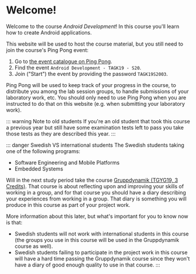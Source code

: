 # Welcome!
Welcome to the course *Android Development*! In this course you'll learn how to create Android applications. 

This website will be used to host the course material, but you still need to join the course's Ping Pong event:

1. Go to [the event catalogue on Ping Pong](https://pingpong.hj.se/courseCatalog.do).
2. Find the event `Android Development - TAGK19 - S20`.
3. Join ("Start") the event by providing the password `TAGK19S2003`.

Ping Pong will be used to keep track of your progress in the course, to distribute you among the lab session groups, to handle submissions of your laboratory work, etc. You should only need to use Ping Pong when you are instructed to do that on this website (e.g. when submitting your laboratory work).

::: warning Note to old students
If you're an old student that took this course a previous year but still have some examination tests left to pass you take those tests as they are described this year.
:::

::: danger Swedish VS international students
The Swedish students taking one of the following programs:

* Software Engineering and Mobile Platforms
* Embedded Systems

Will in the next study period take the course [Gruppdynamik (TGYG19, 3 Credits)](https://ju.se/studera/kurser.html?courseCode=TGYG19&semester=20191&revision=1,000&lang=sv). That course is about reflecting upon and improving your skills of working in a group, and for that course you should have a diary describing your experiences from working in a group. That diary is something you will produce in this course as part of your project work.

More information about this later, but what's important for you to know now is that:

* Swedish students will not work with international students in this course (the groups you use in this course will be used in the Gruppdynamik course as well).
* Swedish students failing to participate in the project work in this course will have a hard time passing the Gruppdynamik course since they won't have a diary of good enough quality to use in that course.
:::
